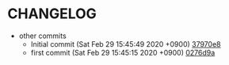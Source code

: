 # CHANGELOG

- other commits
  - Initial commit (Sat Feb 29 15:45:49 2020 +0900) [37970e8](../development.git/commit/37970e8c219c72528dcd09c73b4199ca4afb9754)
  - first commit (Sat Feb 29 15:45:15 2020 +0900) [0276d9a](../development.git/commit/0276d9a29d2c191da54060fa6596f9b84403ccb8)
